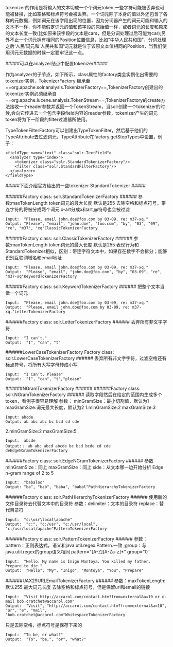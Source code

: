 tokenizer的作用是将输入的文本切成一个个词元token,一些字符可能被丢弃也可能被替换，比如空格和标点符号会被丢弃。一个词元除了本身的值以外还包含了各样的元数据，例如词元在该字段出现的位置，因为分词器产生的词元可能和输入的文本不一样，你不能假定词元的值和该字段的原始值一样，或者词元的长度和原来的文本长度一致(比如原来该字段的文本是cars，但是分词处理过后可能为car);另外不止一个词元拥有相同的Position位置信息，比如"中华人民共和国"，分词处理之后‘人民’词元和‘人民共和国’词元就是位于该原文本值相同的Position，当我们使用词元元数据的时候一定要牢记这一点。

#####可以在analyzer结点中配置tokenizer#####

作为analyzer的子节点，如下所示，class属性的factory类会实例化出需要的tokenizer实例，TokenizerFactory 继承至==org.apache.solr.analysis.TokenizerFactory==,TokenizerFactory创建出的tokenizer实例必须继承自==org.apache.lucene.analysis.TokenStream==;TokenizerFactory的create方法接收一个reader参数并返回一个TokenStream，当solr创建一个tokenizer的时候,会向它传进去一个包含字段field内容的reader参数，tokenizer产生的词元token将为下一阶段的filter过滤器所使用。

TypeTokenFilterFactory可以创建出TypeTokenFilter，然后基于他们的TypeAttribute去过滤词元，TypeAttribute在factory.getStopTypes中设置，例子：
```Markup
<fieldType name="text" class="solr.TextField">  
  <analyzer type="index">
    <tokenizer class="solr.StandardTokenizerFactory"/>
    <filter class="solr.StandardFilterFactory"/>
  </analyzer>
</fieldType>
```


#####下面介绍官方给出的一些tokenizer StandardTokenizer #####

######Factory class: solr.StandardTokenizerFactory ######
参数:maxTokenLength token词元的最大长度 默认是255 去除空格和标点符号，带连字符的将被分成两个词元 x-art分成x和art,@符号也会被过滤
```Markup
Input:  "Please, email john.doe@foo.com by 03-09, re: m37-xq."
Output: "Please", "email", "john.doe", "foo.com", "by", "03", "09", "re", "m37", "xq"ClassicTokenizerFactory
```

######Factory class: solr.ClassicTokenizerFactory ######
参数:maxTokenLength token词元的最大长度 默认是255 表现行为和StandardTokenizer相似，区别：带连字符文本中，如果存在数字不会拆分；能够识别互联网域名和email地址 
```Markup
Input:  "Please, email john.doe@foo.com by 03-09, re: m37-xq."
Output:  "Please", "email", "john.doe@foo.com", "by", "03-09", "re", "m37-xq"KeywordTokenizerFactory
```

######Factory class: solr.KeywordTokenizerFactory ######
把整个文本当做一个词元 
```Markup
Input:  "Please, email john.doe@foo.com by 03-09, re: m37-xq." 
Output:  "Please, email john.doe@foo.com by 03-09, re: m37-xq."LetterTokenizerFactory
```

######Factory class: solr.LetterTokenizerFactory ######
丢弃所有非文字字符 
```Markup
Input:  "I can’t." 
Output:  "I", "can", "t"
```

######LowerCaseTokenizerFactory Factory class: solr.LowerCaseTokenizerFactory ######
丢弃所有非文字字符，过滤空格还有标点符号，将所有大写字母转成小写 
```Markup
Input:  "I Can’t. Please" 
Output:  "I", "can", "t","please"
```

######NGramTokenizerFactory ######
######Factory class: solr.NGramTokenizerFactory ######
读取字段然后在给定的范围内生成多个token，看例子很容易理解 参数： minGramSize：最小切割值，默认为1 
maxGramSize:词元最大长度，默认为2 
1.minGramSize:2 maxGramSize:3 
```Markup
Input: abcde 
Output: ab abc abc bc bcd cd cde
```
2.minGramSize:2 maxGramSize:5 
```Markup
Input:  abcde 
Output:： ab abc abcd abcde bc bcd bcde cd cde deEdgeNGramTokenizerFactory
```

######Factory class: solr.EdgeNGramTokenizerFactory ######
参数 minGramSize：同上 maxGramSize：同上 
side：从文本哪一边开始分析 
Edge n-gram range of 2 to 5 
```Markup
Input:  "babaloo" 
Output: "ba", "bab", "baba", "babal"PathHierarchyTokenizerFactory
```

######Factory class: solr.PathHierarchyTokenizerFactory ######
使用新的文件目录符去代替文本中的目录符 
参数：delimiter：文本的目录符 replace：替代目录符 
```Markup
Input:  "c:\usr\local\apache" 
Output:  "c:", "c:/usr", "c:/usr/local", "c:/usr/local/apache"PatternTokenizerFactory
```

######Factory class: solr.PatternTokenizerFactory ######
参数：  pattern：正则表达式，语义和java.util.regex.Pattern.一致 ;group：与java.util.regex的group语义相同 
pattern="[A-Z][A-Za-z]*" group="0″ 
```Markup
Input:  "Hello. My name is Inigo Montoya. You killed my father. Prepare to die." 
Output:  "Hello", "My", "Inigo", "Montoya", "You", "Prepare"
```

######UAX29URLEmailTokenizerFactory ######
参数：maxTokenLength:默认255 最大词元长度 去除空格和标点符号，但是保留url和email的链接 
```Markup
Input:  "Visit http://accarol.com/contact.htm?from=external&a=10 or e-mail bob.cratchet@accarol.com" 
Output:  "Visit", "http://accarol.com/contact.htm?from=external&a=10", "or", "e", "mail", "bob.cratchet@accarol.com"WhitespaceTokenizerFactory
````
只是去除空格，标点符号是保存下来的 
```Markup
Input:  "To be, or what?" 
Output:  "To", "be,", "or", "what?"
```


